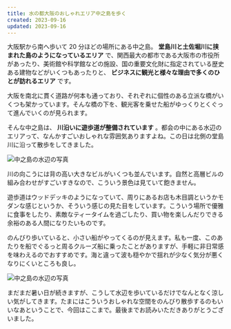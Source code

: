 ```yaml
---
title: 水の都大阪のおしゃれエリア中之島を歩く
created: 2023-09-16
updated: 2023-09-16
---
```


大阪駅から南へ歩いて 20 分ほどの場所にある中之島。 **堂島川と土佐堀川に挟まれた島のようになっているエリア** で、関西最大の都市である大阪市の市役所があったり、美術館や科学館などの施設、国の重要文化財に指定されている歴史ある建物などがいくつもあったりと、 **ビジネスに観光と様々な理由で多くのひとが訪れるエリア** です。

大阪を南北に貫く道路が何本も通っており、それぞれに個性のある立派な橋がいくつも架かっています。そんな橋の下を、観光客を乗せた船がゆっくりとくぐって進んでいくのが見られます。

そんな中之島は、 **川沿いに遊歩道が整備されています** 。都会の中にある水辺のエリアって、なんかすごいおしゃれな雰囲気ありますよね。この日は北側の堂島川に沿って散歩をしてきました。

![中之島の水辺の写真](8d542029-938a-45fa-4c64-7d26b20a5800)

川の向こうには背の高い大きなビルがいくつも並んでいます。自然と高層ビルの組み合わせがすごいすきなので、こういう景色は見ていて飽きません。

遊歩道はウッドデッキのようになっていて、周りにあるお店も木目調というかモダンな感じというか、そういう感じの見た目をしています。こういう場所で優雅に食事をしたり、素敵なティータイムを過ごしたり、買い物を楽しんだりできる余裕のある人間になりたいものです。

のんびり歩いていると、小さい船がやってくるのが見えます。私も一度、このあたりを船でぐるっと周るクルーズ船に乗ったことがありますが、手軽に非日常感を味わえるのでおすすめです。海と違って波も穏やかで揺れが少なく気分が悪くなりにくいところも良し。

![中之島の水辺の写真](49efef96-8f1a-49b8-3e24-b76568bc6200)

まだまだ暑い日が続きますが、こうして水辺を歩いているだけでなんとなく涼しい気がしてきます。たまにはこういうおしゃれな空間をのんびり散歩するのもいいなあということで、今回はここまで。最後までお読みいただきありがとうございました。
